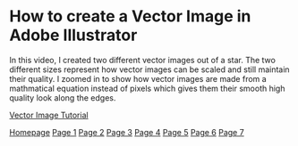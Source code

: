 # How to create a Vector Image in Adobe Illustrator 

In this video, I created two different vector images out of a star. The two different sizes represent how vector images can be scaled and still maintain their quality. I zoomed in to show how vector images are made from a mathmatical equation instead of pixels which gives them their smooth high quality look along the edges. 

[Vector Image Tutorial](https://vimeo.com/654331911)

[Homepage](README.md) [Page 1](page1.md) [Page 2](page2.md) [Page 3](page3.md) [Page 4](page4.md) [Page 5](page5.md) [Page 6](page6.md) [Page 7](page7.md)



